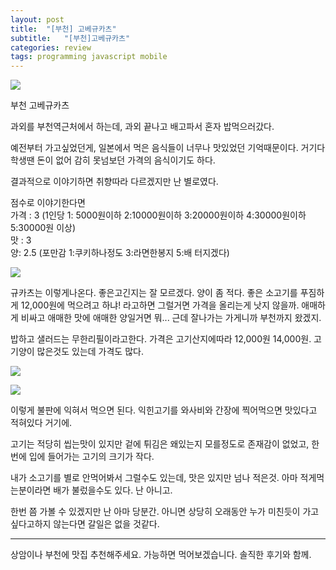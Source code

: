 ```yaml
---
layout: post
title:  "[부천] 고베규카츠"
subtitle:   "[부천]고베규카츠"
categories: review
tags: programming javascript mobile
---
```

     
 

 

 

 

 [![](http://postfiles9.naver.net/20161007_8/zooqzqz_14757777938526T50a_JPEG/fe094579-9286-4f5d-bc66-0ef4c23cf56b.jpg?type=w773)](#) 

 

  부천 고베규카츠  

 

 

 

 

 

 

 

 

 

 

 

과외를 부천역근처에서 하는데, 과외 끝나고 배고파서 혼자 밥먹으러갔다.  

예전부터 가고싶었던게, 일본에서 먹은 음식들이 너무나 맛있었던 기억때문이다. 거기다 학생땐 돈이 없어 감히 못넘보던 가격의 음식이기도 하다.  

결과적으로 이야기하면 취향따라 다르겠지만 난 별로였다.  

점수로 이야기한다면  
가격 : 3 (1인당 1: 5000원이하 2:10000원이하 3:20000원이하 4:30000원이하 5:30000원 이상)  
맛 : 3  
양: 2.5 (포만감 1:쿠키하나정도 3:라면한봉지 5:배 터지겠다)

 

 

 

 

 

 

 

 

 

 [![](http://postfiles12.naver.net/20161007_299/zooqzqz_1475776659772RUogu_JPEG/2016-10-02-21-35-00.jpg?type=w773)](#)  

 

 

 

 

 

 

 

 

 

규카츠는 이렇게나온다. 좋은고긴지는 잘 모르겠다. 양이 좀 적다. 좋은 소고기를 푸짐하게 12,000원에 먹으려고 하냐! 라고하면 그럴거면 가격을 올리는게 낫지 않을까. 애매하게 비싸고 애매한 맛에 애매한 양일거면 뭐... 근데 잘나가는 가게니까 부천까지 왔겠지.  

밥하고 샐러드는 무한리필이라고한다. 가격은 고기산지에따라 12,000원 14,000원. 고기양이 많은것도 있는데 가격도 많다.  

 

 

 

 

 

 

 

 

 

 [![](http://postfiles5.naver.net/20161007_164/zooqzqz_1475777008783KO7U8_JPEG/2016-10-02-21-38-35.jpg?type=w773)](#)  

 

 

 

 

 

 

 [![](http://postfiles12.naver.net/20161007_11/zooqzqz_14757770088285e8y0_JPEG/2016-10-02-21-39-04.jpg?type=w773)](#)  

 

 

 

 

 

 

 

 

 

이렇게 불판에 익혀서 먹으면 된다. 익힌고기를 와사비와 간장에 찍어먹으면 맛있다고 적혀있다 거기에.  

고기는 적당히 씹는맛이 있지만 겉에 튀김은 왜있는지 모를정도로 존재감이 없었고, 한번에 입에 들어가는 고기의 크기가 작다.  

내가 소고기를 별로 안먹어봐서 그럴수도 있는데, 맛은 있지만 넘나 적은것. 아마 적게먹는분이라면 배가 불렀을수도 있다. 난 아니고.  

한번 쯤 가볼 수 있겠지만 난 아마 당분간. 아니면 상당히 오래동안 누가 미친듯이 가고싶다고하지 않는다면 갈일은 없을 것같다.

 

 

 

 

 

 

 

 

 

 

 

 

* * *

 

 

 

 

 

 

 

 

 

 

 

 

상암이나 부천에 맛집 추천해주세요. 가능하면 먹어보겠습니다. 솔직한 후기와 함께.

 

 

 

 

 

 

 